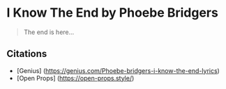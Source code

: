 # I Know The End by Phoebe Bridgers

> The end is here...

## Citations
* [Genius] (https://genius.com/Phoebe-bridgers-i-know-the-end-lyrics)
* [Open Props] (https://open-props.style/) 
